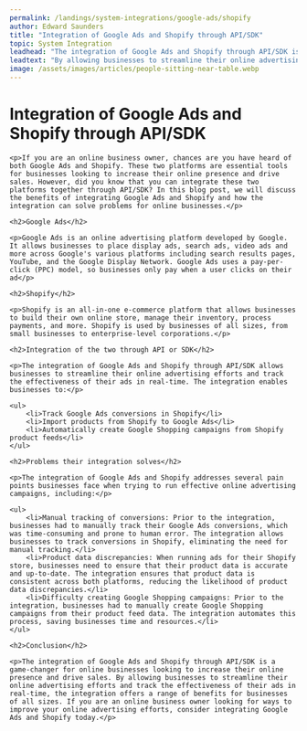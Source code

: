 ```yaml
---
permalink: /landings/system-integrations/google-ads/shopify
author: Edward Saunders
title: "Integration of Google Ads and Shopify through API/SDK"
topic: System Integration
leadhead: "The integration of Google Ads and Shopify through API/SDK is a game-changer for online businesses looking to increase their online presence and drive sales"
leadtext: "By allowing businesses to streamline their online advertising efforts and track the effectiveness of their ads in real-time, the integration offers a range of benefits for businesses of all sizes. If you are an online business owner looking for ways to improve your online advertising efforts, consider integrating Google Ads and Shopify today."
image: /assets/images/articles/people-sitting-near-table.webp
---
```

<div class="arttext">	<h1>Integration of Google Ads and Shopify through API/SDK</h1>

	<p>If you are an online business owner, chances are you have heard of both Google Ads and Shopify. These two platforms are essential tools for businesses looking to increase their online presence and drive sales. However, did you know that you can integrate these two platforms together through API/SDK? In this blog post, we will discuss the benefits of integrating Google Ads and Shopify and how the integration can solve problems for online businesses.</p>

	<h2>Google Ads</h2>

	<p>Google Ads is an online advertising platform developed by Google. It allows businesses to place display ads, search ads, video ads and more across Google's various platforms including search results pages, YouTube, and the Google Display Network. Google Ads uses a pay-per-click (PPC) model, so businesses only pay when a user clicks on their ad</p>

	<h2>Shopify</h2>

	<p>Shopify is an all-in-one e-commerce platform that allows businesses to build their own online store, manage their inventory, process payments, and more. Shopify is used by businesses of all sizes, from small businesses to enterprise-level corporations.</p>

	<h2>Integration of the two through API or SDK</h2>

	<p>The integration of Google Ads and Shopify through API/SDK allows businesses to streamline their online advertising efforts and track the effectiveness of their ads in real-time. The integration enables businesses to:</p>

	<ul>
		<li>Track Google Ads conversions in Shopify</li>
		<li>Import products from Shopify to Google Ads</li>
		<li>Automatically create Google Shopping campaigns from Shopify product feeds</li>
	</ul>

	<h2>Problems their integration solves</h2>

	<p>The integration of Google Ads and Shopify addresses several pain points businesses face when trying to run effective online advertising campaigns, including:</p>

	<ul>
		<li>Manual tracking of conversions: Prior to the integration, businesses had to manually track their Google Ads conversions, which was time-consuming and prone to human error. The integration allows businesses to track conversions in Shopify, eliminating the need for manual tracking.</li>
		<li>Product data discrepancies: When running ads for their Shopify store, businesses need to ensure that their product data is accurate and up-to-date. The integration ensures that product data is consistent across both platforms, reducing the likelihood of product data discrepancies.</li>
		<li>Difficulty creating Google Shopping campaigns: Prior to the integration, businesses had to manually create Google Shopping campaigns from their product feed data. The integration automates this process, saving businesses time and resources.</li>
	</ul>

	<h2>Conclusion</h2>

	<p>The integration of Google Ads and Shopify through API/SDK is a game-changer for online businesses looking to increase their online presence and drive sales. By allowing businesses to streamline their online advertising efforts and track the effectiveness of their ads in real-time, the integration offers a range of benefits for businesses of all sizes. If you are an online business owner looking for ways to improve your online advertising efforts, consider integrating Google Ads and Shopify today.</p>
</div>